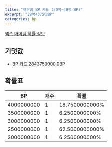 ```yaml
---
title: "행운의 BP 카드 (20억~40억 BP)"
excerpt: "28억4375만BP"
categories: bp
---
```

[넥슨 아이템 확률 정보](http://iteminfo.nexon.com/probability/fo4?sn=7217)

## 기댓값
  - BP 카드 2843750000.0BP

## 확률표

|BP|개수|확률|
|---|---|---|
|4000000000|1|18.7500000000%|
|3500000000|1|6.2500000000%|
|3000000000|1|6.2500000000%|
|2500000000|1|62.5000000000%|
|2000000000|1|6.2500000000%|
